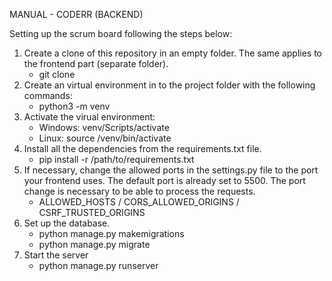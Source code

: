 MANUAL - CODERR (BACKEND)

Setting up the scrum board following the steps below:

1. Create a clone of this repository in an empty folder. The same applies to the frontend part (separate folder).
    - git clone <HTTPS-PATH>
2. Create an virtual environment in to the project folder with the following commands:
    - python3 -m venv <myenvname>
3. Activate the virual environment:
   - Windows: venv/Scripts/activate
   - Linux: source <base directory>/venv/bin/activate
3. Install all the dependencies from the requirements.txt file.
    - pip install -r /path/to/requirements.txt
4. If necessary, change the allowed ports in the settings.py file to the port your frontend uses. The default port is already set to 5500. 
   The port change is necessary to be able to process the requests.
    - ALLOWED_HOSTS / CORS_ALLOWED_ORIGINS / CSRF_TRUSTED_ORIGINS
5. Set up the database.
    - python manage.py makemigrations
    - python manage.py migrate
6. Start the server 
    - python manage.py runserver
